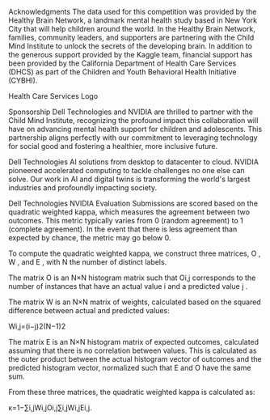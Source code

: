 Acknowledgments
The data used for this competition was provided by the Healthy Brain Network, a landmark mental health study based in New York City that will help children around the world. In the Healthy Brain Network, families, community leaders, and supporters are partnering with the Child Mind Institute to unlock the secrets of the developing brain. In addition to the generous support provided by the Kaggle team, financial support has been provided by the California Department of Health Care Services (DHCS) as part of the Children and Youth Behavioral Health Initiative (CYBHI).

Health Care Services Logo

Sponsorship
Dell Technologies and NVIDIA are thrilled to partner with the Child Mind Institute, recognizing the profound impact this collaboration will have on advancing mental health support for children and adolescents. This partnership aligns perfectly with our commitment to leveraging technology for social good and fostering a healthier, more inclusive future.

Dell Technologies AI solutions from desktop to datacenter to cloud. NVIDIA pioneered accelerated computing to tackle challenges no one else can solve. Our work in AI and digital twins is transforming the world's largest industries and profoundly impacting society.

Dell Technologies NVIDIA
Evaluation
Submissions are scored based on the quadratic weighted kappa, which measures the agreement between two outcomes. This metric typically varies from 0 (random agreement) to 1 (complete agreement). In the event that there is less agreement than expected by chance, the metric may go below 0.

To compute the quadratic weighted kappa, we construct three matrices, O
, W
, and E
, with N
 the number of distinct labels.

The matrix O
 is an N×N
 histogram matrix such that Oi,j
 corresponds to the number of instances that have an actual value i
 and a predicted value j
.

The matrix W
 is an N×N
 matrix of weights, calculated based on the squared difference between actual and predicted values:

Wi,j=(i−j)2(N−1)2

The matrix E
 is an N×N
 histogram matrix of expected outcomes, calculated assuming that there is no correlation between values. This is calculated as the outer product between the actual histogram vector of outcomes and the predicted histogram vector, normalized such that E
 and O
 have the same sum.

From these three matrices, the quadratic weighted kappa is calculated as: 

κ=1−∑i,jWi,jOi,j∑i,jWi,jEi,j.
